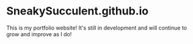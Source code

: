 # SneakySucculent.github.io
This is my portfolio website!  It's still in development and will continue to grow and improve as I do!
